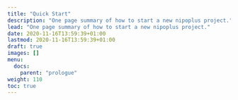 ```yaml
---
title: "Quick Start"
description: "One page summary of how to start a new nipoplus project."
lead: "One page summary of how to start a new nipoplus project."
date: 2020-11-16T13:59:39+01:00
lastmod: 2020-11-16T13:59:39+01:00
draft: true
images: []
menu:
  docs:
    parent: "prologue"
weight: 110
toc: true
---
```

